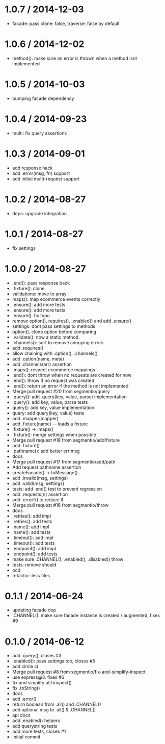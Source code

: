 
1.0.7 / 2014-12-03
==================

  * facade: pass clone: false, traverse: false by default

1.0.6 / 2014-12-02
==================

  * method(): make sure an error is thrown when a method isnt implemented

1.0.5 / 2014-10-03
==================

  * bumping facade dependency

1.0.4 / 2014-09-23
==================

 * multi: fix query assertions

1.0.3 / 2014-09-01
==================

 * add response hack
 * add .error(msg, fn) support
 * add initial multi-request support

1.0.2 / 2014-08-27
==================

 * deps: upgrade integration

1.0.1 / 2014-08-27
==================

 * fix settings

1.0.0 / 2014-08-27
==================

 * .end(): pass response back
 * .fixture(): clone
 * validations: move to array
 * maps(): map ecommerce events correctly
 * .ensure(): add more tests
 * .ensure(): add more tests
 * .ensure(): fix typo
 * remove option(), requires(), .enabled() and add .ensure()
 * settings: dont pass settings to methods
 * option(), clone option before comparing
 * .validate(): now a static method.
 * .channels(): sort to remove annoying errors
 * add .requires()
 * allow chaining with .option(), .channels()
 * add .option(name, meta)
 * add .channels(arr) assertion
 * .maps(): respect ecommerce mappings
 * .end(): dont throw when no requests are created for now
 * .end(): throw if no request was created
 * .end(): return an error if the method is not implemented
 * Merge pull request #20 from segmentio/query
 * .query(): add .query(key, value, parse) implementation
 * .query(): add key, value, parse tests
 * query(): add key, value implementation
 * query: add query(key, value) tests
 * add .mapper(mapper)
 * add .fixture(name) -- loads a fixture
 * .fixture() -> .maps()
 * .fixture(): merge settings when possible
 * Merge pull request #18 from segmentio/add/fixture
 * add .fixture()
 * .pathname(): add better err msg
 * docs
 * Merge pull request #17 from segmentio/add/path
 * Add request pathname assertion
 * createFacade() -> toMessage()
 * add .invalid(msg, settings)
 * add .valid(msg, settings)
 * tests: add .end() test to prevent regression
 * add .requests(n) assertion
 * add .errorf() to reduce ll
 * Merge pull request #16 from segmentio/throw
 * docs
 * .retries(): add impl
 * .retries(): add tests
 * .name(): add impl
 * .name(): add tests
 * .timeout(): add impl
 * .timeout(): add tests
 * .endpoint(): add impl
 * .endpoint(): add tests
 * make sure .CHANNEL(), .enabled(), .disabled() throw
 * tests: remove should
 * ocd
 * refactor: less files

0.1.1 / 2014-06-24
==================

 * updating facade dep
 * .CHANNEL(): make sure facade instance is created / augmented, fixes #9

0.1.0 / 2014-06-12
==================

 * add .query(), closes #3
 * .enabled(): pass settings too, closes #5
 * add circle ci
 * Merge pull request #8 from segmentio/fix-and-simplify-inspect
 * use express@3. fixes #6
 * fix and simplify util.inspect()
 * fix .toString()
 * docs
 * add .error()
 * return boolean from .all() and .CHANNEL()
 * add optional msg to .all() & .CHANNEL()
 * api docs
 * add .enabled() helpers
 * add querystring tests
 * add more tests, closes #1
 * Initial commit
